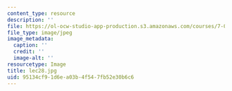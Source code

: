 ```yaml
---
content_type: resource
description: ''
file: https://ol-ocw-studio-app-production.s3.amazonaws.com/courses/7-012-introduction-to-biology-fall-2004/95134cf91d6ea03b4f547fb52e30b6c6_lec28.jpg
file_type: image/jpeg
image_metadata:
  caption: ''
  credit: ''
  image-alt: ''
resourcetype: Image
title: lec28.jpg
uid: 95134cf9-1d6e-a03b-4f54-7fb52e30b6c6
---
```

